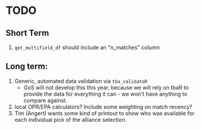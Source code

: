 # TODO

## Short Term
1) `get_multifield_df` should include an "n_matches" column

## Long term:
1) Generic, automated data validation via `tba_validatoR`
    - GoS will not develop this this year, because we will rely on tbaR to
    provide the data for everything it can - we won't have anything to compare
    against.
2) local OPR/EPA calculators? Include some weighting on match recency?
3) Tim (Angert) wants some kind of printout to show who was available for each individual pick of the alliance selection.
